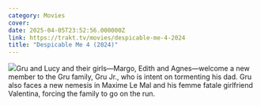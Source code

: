 ```yaml
---
category: Movies
cover: 
date: 2025-04-05T23:52:56.000000Z
link: https://trakt.tv/movies/despicable-me-4-2024
title: "Despicable Me 4 (2024)"
---
```


![](https://walter-r2.trakt.tv/images/movies/000/367/444/fanarts/thumb/6285f1cb07.jpg)Gru and Lucy and their girls—Margo, Edith and Agnes—welcome a new member to the Gru family, Gru Jr., who is intent on tormenting his dad. Gru also faces a new nemesis in Maxime Le Mal and his femme fatale girlfriend Valentina, forcing the family to go on the run.